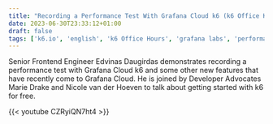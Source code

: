 ```yaml
---
title: "Recording a Performance Test With Grafana Cloud k6 (k6 Office Hours #93)"
date: 2023-06-30T23:33:12+01:00
draft: false
tags: ['k6.io', 'english', 'k6 Office Hours', 'grafana labs', 'performance', 'browser', 'video', 'live']
---
```

Senior Frontend Engineer Edvinas Daugirdas demonstrates recording a performance test with Grafana Cloud k6 and some other new features that have recently come to Grafana Cloud. He is joined by Developer Advocates Marie Drake and Nicole van der Hoeven to talk about getting started with k6 for free.

{{< youtube CZRyiQN7ht4 >}}
